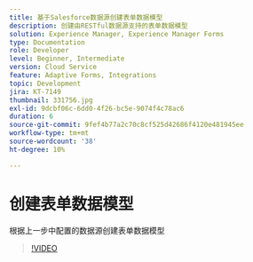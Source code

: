 ```yaml
---
title: 基于Salesforce数据源创建表单数据模型
description: 创建由RESTful数据源支持的表单数据模型
solution: Experience Manager, Experience Manager Forms
type: Documentation
role: Developer
level: Beginner, Intermediate
version: Cloud Service
feature: Adaptive Forms, Integrations
topic: Development
jira: KT-7149
thumbnail: 331756.jpg
exl-id: 9dcbf06c-6dd0-4f26-bc5e-9074f4c78ac6
duration: 6
source-git-commit: 9fef4b77a2c70c8cf525d42686f4120e481945ee
workflow-type: tm+mt
source-wordcount: '38'
ht-degree: 10%

---
```


# 创建表单数据模型

根据上一步中配置的数据源创建表单数据模型

>[!VIDEO](https://video.tv.adobe.com/v/331756?quality=12&learn=on)
